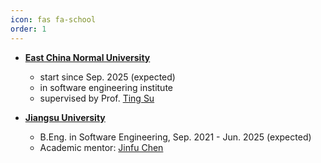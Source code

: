 ```yaml
---
icon: fas fa-school
order: 1
---
```


* **[East China Normal University](https://english.ecnu.edu.cn/)**
  - start since Sep. 2025 (expected)
  - in software engineering institute
  - supervised by Prof. [Ting Su](https://tingsu.github.io/)  


* **[Jiangsu University](https://eng.ujs.edu.cn/)**
  - B.Eng. in Software Engineering, Sep. 2021 - Jun. 2025 (expected)
  - Academic mentor: [Jinfu Chen](https://cs.ujs.edu.cn/info/2298/35557.htm)
